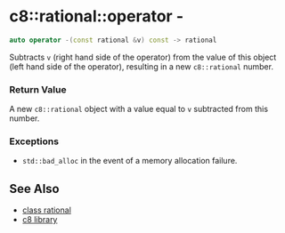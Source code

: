 # c8::rational::operator - #

```cpp
auto operator -(const rational &v) const -> rational
```

Subtracts `v` (right hand side of the operator) from the value of this object (left hand side of the operator), resulting in a new `c8::rational` number.

### Return Value ###

A new `c8::rational` object with a value equal to `v` subtracted from this number.

### Exceptions ###

* `std::bad_alloc` in the event of a memory allocation failure.

## See Also ##

* [class rational](c8_rational)
* [c8 library](c8)


